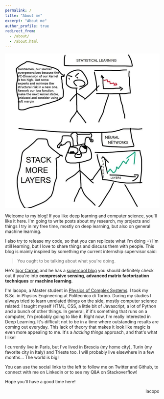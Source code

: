 ```yaml
---
permalink: /
title: "About me"
excerpt: "About me"
author_profile: true
redirect_from: 
  - /about/
  - /about.html
---
```


<img src="files/nn-vs-stats.jpg"/>

Welcome to my blog! If you like deep learning and computer science, you'll like it here.
I'm going to write posts about my research, my projects and things I try in my free time, 
mostly on deep learning, but also on general machine learning.

I also try to release my code, so that you can replicate what I'm doing =) I'm still 
learning, but I love to share things and discuss them with people. This blog is mainly
inspired by something my current internship supervisor said:

>You ought to be talking about what you're doing.

He's <a href="https://www.linkedin.com/in/igorcarron/">Igor Carron</a> and he has a 
<a href="http://nuit-blanche.blogspot.fr">supercool blog</a> you should definitely check 
out if you're into **compressive sensing**, **advanced matrix factorization techniques** 
or **machine learning**.

I'm Iacopo, a Master student in <a href="http://areeweb.polito.it/didattica/pcs/">Physics 
of Complex Systems</a>. I took my B.Sc. in Physics Engineering at Politecnico di Torino. 
During my studies I always tried to learn unrelated things on the side, mostly computer 
science related: I taught myself HTML, CSS, a little bit of Javascript, a lot of Python 
and a bunch of other things. In general, if it's something that runs on a computer, I'm 
probably going to like it.
Right now, I'm really interested in Deep Learning. It's difficult not to be in a time where 
outstanding results are coming out everyday. This lack of theory that makes it look like
magic is even more appealing to me. It's a *hacking things* approach, and that's what I
like!

I currently live in Paris, but I've lived in Brescia (my home city), Turin (my favorite city
in Italy) and Trieste too. I will probably live elsewhere in a few months... The world is big!

You can use the social links to the left to follow me on Twitter and Github, to connect
with me on Linkedin or to see my Q&A on Stackoverflow!

Hope you'll have a good time here!

<div style="text-align: right"> Iacopo </div>